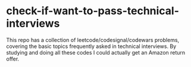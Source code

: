 # check-if-want-to-pass-technical-interviews
 This repo has a collection of leetcode/codesignal/codewars problems, covering the basic topics frequently asked in technical interviews. By studying and doing all these codes I could actually get an Amazon return offer.
